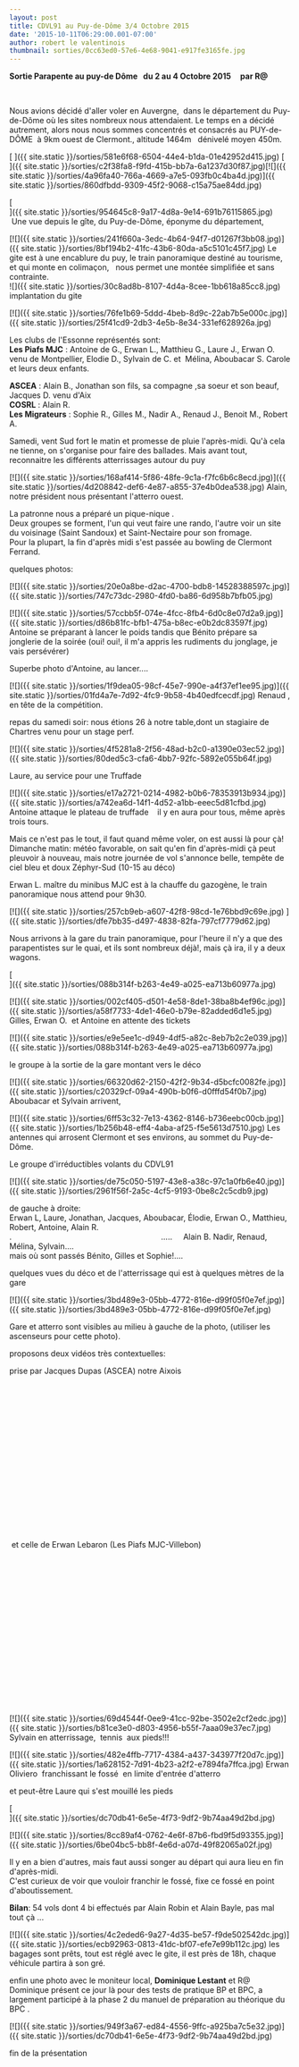 ```yaml
---
layout: post
title: CDVL91 au Puy-de-Dôme 3/4 Octobre 2015
date: '2015-10-11T06:29:00.001-07:00'
author: robert le valentinois
thumbnail: sorties/0cc63ed0-57e6-4e68-9041-e917fe3165fe.jpg
---
```

 **Sortie Parapente au puy-de Dôme&nbsp;&nbsp; du 2 au 4 Octobre 2015&nbsp;&nbsp;&nbsp;&nbsp; par R@**  

 &nbsp;
  
Nous avions décidé d'aller voler en Auvergne,&nbsp; dans le département du Puy-de-Dôme où les sites nombreux nous attendaient. Le temps en a décidé autrement, alors nous nous sommes concentrés et consacrés au PUY-de-DÔME&nbsp; à 9km ouest de Clermont., altitude 1464m&nbsp;&nbsp; dénivelé moyen 450m.&nbsp;  

[&nbsp;]({{ site.static }}/sorties/581e6f68-6504-44e4-b1da-01e42952d415.jpg)
[  
]({{ site.static }}/sorties/c2f38fa8-f9fd-415b-bb7a-6a1237d30f87.jpg)[![]({{ site.static }}/sorties/4a96fa40-766a-4669-a7e5-093fb0c4ba4d.jpg)]({{ site.static }}/sorties/860dfbdd-9309-45f2-9068-c15a75ae84dd.jpg)  
  

[  
]({{ site.static }}/sorties/954645c8-9a17-4d8a-9e14-691b76115865.jpg)
&nbsp;Une vue depuis le gîte, du Puy-de-Dôme, éponyme du département,  

[![]({{ site.static }}/sorties/241f660a-3edc-4b64-94f7-d01267f3bb08.jpg)]({{ site.static }}/sorties/8bf194b2-41fc-43b6-80da-a5c5101c45f7.jpg)
Le gite est à une encablure du puy, le train panoramique destiné au tourisme, et qui monte en colimaçon, &nbsp; nous permet une montée simplifiée et sans contrainte.  
 ![]({{ site.static }}/sorties/30c8ad8b-8107-4d4a-8cee-1bb618a85cc8.jpg) implantation du gite  
  
  

[![]({{ site.static }}/sorties/76fe1b69-5ddd-4beb-8d9c-22ab7b5e000c.jpg)]({{ site.static }}/sorties/25f41cd9-2db3-4e5b-8e34-331ef628926a.jpg)
  
  
  
Les clubs de l'Essonne représentés sont:  
**Les Piafs MJC** : Antoine de G., Erwan L., Matthieu G., Laure J., Erwan O. venu de Montpellier, Elodie D., Sylvain de C. et&nbsp; Mélina, Aboubacar S. Carole et leurs deux enfants.  
  
**ASCEA** : Alain B., Jonathan son fils, sa compagne ,sa soeur et son beauf, Jacques D. venu d'Aix  
**COSRL** : Alain R.  
**Les Migrateurs** : Sophie R., Gilles M., Nadir A., Renaud J., Benoit M., Robert A.  
  
Samedi, vent Sud fort le matin et promesse de pluie l'après-midi. Qu'à cela ne tienne, on s'organise pour faire des ballades. Mais avant tout, reconnaitre les différents atterrissages autour du puy  
  
  

[![]({{ site.static }}/sorties/168af414-5f86-48fe-9c1a-f7fc6b6c8ecd.jpg)]({{ site.static }}/sorties/4d208842-def6-4e87-a855-37e4b0dea538.jpg)
Alain, notre président nous présentant l'atterro ouest.  
  
La patronne nous a préparé un pique-nique .  
Deux groupes se forment, l'un qui veut faire une rando, l'autre voir un site du voisinage (Saint Sandoux) et Saint-Nectaire pour son fromage.  
Pour la plupart, la fin d'après midi s'est passée au bowling de Clermont Ferrand.  
  
quelques photos:  
  

[![]({{ site.static }}/sorties/20e0a8be-d2ac-4700-bdb8-14528388597c.jpg)]({{ site.static }}/sorties/747c73dc-2980-4fd0-ba86-6d958b7bfb05.jpg)
  

[![]({{ site.static }}/sorties/57ccbb5f-074e-4fcc-8fb4-6d0c8e07d2a9.jpg)]({{ site.static }}/sorties/d86b81fc-bfb1-475a-b8ec-e0b2dc83597f.jpg)
Antoine se préparant à lancer le poids tandis que Bénito prépare sa jonglerie de la soirée (oui! oui!, il m'a appris les rudiments du jonglage, je vais persévérer)  
  
  
  
  
  
  
Superbe photo d'Antoine, au lancer....  

[![]({{ site.static }}/sorties/1f9dea05-98cf-45e7-990e-a4f37ef1ee95.jpg)]({{ site.static }}/sorties/01fd4a7e-7d92-4fc9-9b58-4b40edfcecdf.jpg)
Renaud , en tête de la compétition.  
  
repas du samedi soir: nous étions 26 à notre table,dont un stagiaire de Chartres venu pour un stage perf.  

[![]({{ site.static }}/sorties/4f5281a8-2f56-48ad-b2c0-a1390e03ec52.jpg)]({{ site.static }}/sorties/80ded5c3-cfa6-4bb7-92fc-5892e055b64f.jpg)
  
Laure, au service pour une Truffade  
  
  

[![]({{ site.static }}/sorties/e17a2721-0214-4982-b0b6-78353913b934.jpg)]({{ site.static }}/sorties/a742ea6d-14f1-4d52-a1bb-eeec5d81cfbd.jpg)
Antoine attaque le plateau de truffade&nbsp;&nbsp;&nbsp; il y en aura pour tous, même après trois tours.  
  
  
Mais ce n'est pas le tout, il faut quand même voler, on est aussi là pour çà!  
Dimanche matin: météo favorable, on sait qu'en fin d'après-midi çà peut pleuvoir à nouveau, mais notre journée de vol s'annonce belle, tempête de ciel bleu et doux Zéphyr-Sud (10-15 au déco)  
  
Erwan L. maître du minibus MJC est à la chauffe du gazogène, le train panoramique nous attend pour 9h30.  

[![]({{ site.static }}/sorties/257cb9eb-a607-42f8-98cd-1e76bbd9c69e.jpg)&nbsp;]({{ site.static }}/sorties/dfe7bb35-d497-4838-82fa-797cf7779d62.jpg)

  

 Nous arrivons à la gare du train panoramique, pour l'heure il n'y a que des parapentistes sur le quai, et ils sont nombreux déjà!, mais çà ira, il y a deux wagons.

[  
]({{ site.static }}/sorties/088b314f-b263-4e49-a025-ea713b60977a.jpg)

[![]({{ site.static }}/sorties/002cf405-d501-4e58-8de1-38ba8b4ef96c.jpg)]({{ site.static }}/sorties/a58f7733-4de1-46e0-b79e-82added6d1e5.jpg)
Gilles, Erwan O.&nbsp; et Antoine en attente des tickets  
  
  

[![]({{ site.static }}/sorties/e9e5ee1c-d949-4df5-a82c-8eb7b2c2e039.jpg)]({{ site.static }}/sorties/088b314f-b263-4e49-a025-ea713b60977a.jpg)
  
le groupe à la sortie de la gare montant vers le déco  
  

[![]({{ site.static }}/sorties/66320d62-2150-42f2-9b34-d5bcfc0082fe.jpg)]({{ site.static }}/sorties/c20329cf-09a4-490b-b0f6-d0fffd54f0b7.jpg)
&nbsp;&nbsp;&nbsp;&nbsp;&nbsp;&nbsp;&nbsp;&nbsp; Aboubacar et Sylvain arrivent,  
  

[![]({{ site.static }}/sorties/6ff53c32-7e13-4362-8146-b736eebc00cb.jpg)]({{ site.static }}/sorties/1b256b48-eff4-4aba-af25-f5e5613d7510.jpg)
Les antennes qui arrosent Clermont et ses environs, au sommet du Puy-de-Dôme.  
  
Le groupe d'irréductibles volants du CDVL91  

[![]({{ site.static }}/sorties/de75c050-5197-43e8-a38c-97c1a0fb6e40.jpg)]({{ site.static }}/sorties/2961f56f-2a5c-4cf5-9193-0be8c2c5cdb9.jpg)
  
de gauche à droite:  
Erwan L, Laure, Jonathan, Jacques, Aboubacar, Élodie, Erwan O., Matthieu, Robert, Antoine, Alain R.  
. &nbsp; &nbsp; &nbsp; &nbsp; &nbsp; &nbsp; &nbsp; &nbsp; &nbsp; &nbsp; &nbsp; &nbsp; &nbsp; &nbsp; &nbsp; &nbsp; &nbsp; &nbsp; &nbsp; &nbsp; &nbsp; &nbsp; &nbsp; &nbsp; &nbsp; &nbsp; &nbsp; &nbsp; &nbsp; &nbsp; &nbsp; &nbsp; &nbsp;&nbsp; ..... &nbsp; &nbsp; Alain B. Nadir, Renaud, Mélina, Sylvain....  
mais où sont passés Bénito, Gilles et Sophie!....  
  
  
quelques vues du déco et de l'atterrissage qui est à quelques mètres de la gare  

[![]({{ site.static }}/sorties/3bd489e3-05bb-4772-816e-d99f05f0e7ef.jpg)]({{ site.static }}/sorties/3bd489e3-05bb-4772-816e-d99f05f0e7ef.jpg)
  
Gare et atterro sont visibles au milieu à gauche de la photo, (utiliser les ascenseurs pour cette photo).  
  
proposons deux vidéos très contextuelles:  
  
prise par Jacques Dupas (ASCEA) notre Aixois  
  

<object class="BLOG_video_class" height="266" id="BLOG_video-9655ca2fbd804ea7" width="320">
  </object>
  

  
&nbsp;et celle de Erwan Lebaron (Les Piafs MJC-Villebon)  
  

<object class="BLOG_video_class" height="266" id="BLOG_video-5c7c10a6f5ef7b08" width="320">
  </object>
  
  

[![]({{ site.static }}/sorties/69d4544f-0ee9-41cc-92be-3502e2cf2edc.jpg)]({{ site.static }}/sorties/b81ce3e0-d803-4956-b55f-7aaa09e37ec7.jpg)
Sylvain en atterrissage,&nbsp; tennis&nbsp; aux pieds!!!  

[![]({{ site.static }}/sorties/482e4ffb-7717-4384-a437-343977f20d7c.jpg)]({{ site.static }}/sorties/1a628152-7d91-4b23-a2f2-e7894fa7ffca.jpg)
Erwan Oliviero&nbsp; franchissant le fossé&nbsp; en limite d'entrée d'atterro  
  
et peut-être Laure qui s'est mouillé les pieds  

[  
]({{ site.static }}/sorties/dc70db41-6e5e-4f73-9df2-9b74aa49d2bd.jpg)

[![]({{ site.static }}/sorties/8cc89af4-0762-4e6f-87b6-fbd9f5d93355.jpg)]({{ site.static }}/sorties/6be04bc5-bb8f-4e6d-a07d-49f82065a02f.jpg)
  
  
Il y en a bien d'autres, mais faut aussi songer au départ qui aura lieu en fin d'après-midi.  
C'est curieux de voir que vouloir franchir le fossé, fixe ce fossé en point d'aboutissement.  
  
**Bilan**: 54 vols dont 4 bi effectués par Alain Robin et Alain Bayle, pas mal tout çà ...  
  
  

[![]({{ site.static }}/sorties/4c2eded6-9a27-4d35-be57-f9de502542dc.jpg)]({{ site.static }}/sorties/ecb92963-0813-41dc-bf07-efe7e99b112c.jpg)
les bagages sont prêts, tout est réglé avec le gite, il est près de 18h, chaque véhicule partira à son gré.  
  
  
  
enfin une photo avec le moniteur local, **Dominique Lestant** et R@  
Dominique présent ce jour là pour des tests de pratique BP et BPC, a largement participé à la phase 2 du manuel de préparation au théorique du BPC .  

[![]({{ site.static }}/sorties/949f3a67-ed84-4556-9ffc-a925ba7c5e32.jpg)]({{ site.static }}/sorties/dc70db41-6e5e-4f73-9df2-9b74aa49d2bd.jpg)
  
fin de la présentation  
  
  
  
  
  
  
  
  
